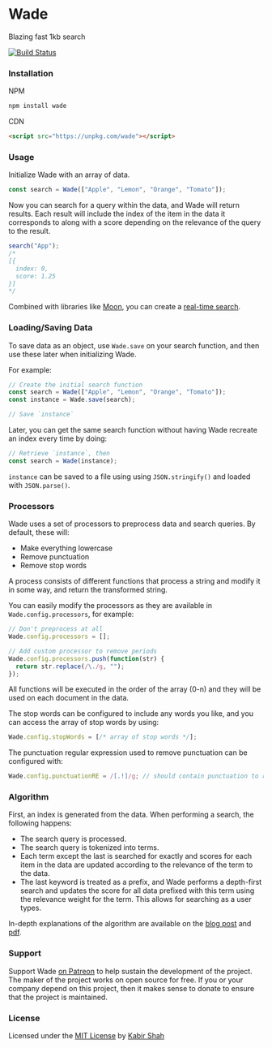 # Wade

Blazing fast 1kb search

[![Build Status](https://travis-ci.org/kbrsh/wade.svg?branch=master)](https://travis-ci.org/kbrsh/wade)

### Installation

NPM

```sh
npm install wade
```

CDN

```html
<script src="https://unpkg.com/wade"></script>
```

### Usage

Initialize Wade with an array of data.

```js
const search = Wade(["Apple", "Lemon", "Orange", "Tomato"]);
```

Now you can search for a query within the data, and Wade will return results. Each result will include the index of the item in the data it corresponds to along with a score depending on the relevance of the query to the result.

```js
search("App");
/*
[{
  index: 0,
  score: 1.25
}]
*/
```

Combined with libraries like [Moon](http://moonjs.ga), you can create a [real-time search](http://moonjs.ga/examples/search/index.html).

### Loading/Saving Data

To save data as an object, use `Wade.save` on your search function, and then use these later when initializing Wade.

For example:

```js
// Create the initial search function
const search = Wade(["Apple", "Lemon", "Orange", "Tomato"]);
const instance = Wade.save(search);

// Save `instance`
```

Later, you can get the same search function without having Wade recreate an index every time by doing:

```js
// Retrieve `instance`, then
const search = Wade(instance);
```

`instance` can be saved to a file using using `JSON.stringify()` and loaded with `JSON.parse()`.

### Processors

Wade uses a set of processors to preprocess data and search queries. By default, these will:

* Make everything lowercase
* Remove punctuation
* Remove stop words

A process consists of different functions that process a string and modify it in some way, and return the transformed string.

You can easily modify the processors as they are available in `Wade.config.processors`, for example:

```js
// Don't preprocess at all
Wade.config.processors = [];

// Add custom processor to remove periods
Wade.config.processors.push(function(str) {
  return str.replace(/\./g, "");
});
```

All functions will be executed in the order of the array (0-n) and they will be used on each document in the data.

The stop words can be configured to include any words you like, and you can access the array of stop words by using:

```js
Wade.config.stopWords = [/* array of stop words */];
```

The punctuation regular expression used to remove punctuation can be configured with:

```js
Wade.config.punctuationRE = /[.!]/g; // should contain punctuation to remove
```

### Algorithm

First, an index is generated from the data. When performing a search, the following happens:

* The search query is processed.
* The search query is tokenized into terms.
* Each term except the last is searched for exactly and scores for each item in the data are updated according to the relevance of the term to the data.
* The last keyword is treated as a prefix, and Wade performs a depth-first search and updates the score for all data prefixed with this term using the relevance weight for the term. This allows for searching as a user types.

In-depth explanations of the algorithm are available on the [blog post](https://blog.kabir.ml/posts/inside-wade.html) and [pdf](https://github.com/kbrsh/wade/blob/master/Wade.pdf).

### Support

Support Wade [on Patreon](https://patreon.com/kbrsh) to help sustain the development of the project. The maker of the project works on open source for free. If you or your company depend on this project, then it makes sense to donate to ensure that the project is maintained.

### License

Licensed under the [MIT License](https://kbrsh.github.io/license) by [Kabir Shah](https://kabir.ml)
